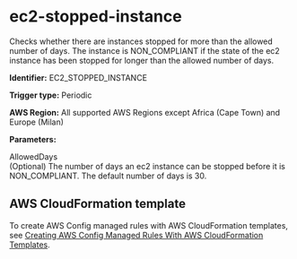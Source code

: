 # ec2\-stopped\-instance<a name="ec2-stopped-instance"></a>

Checks whether there are instances stopped for more than the allowed number of days\. The instance is NON\_COMPLIANT if the state of the ec2 instance has been stopped for longer than the allowed number of days\.

**Identifier:** EC2\_STOPPED\_INSTANCE

**Trigger type:** Periodic

**AWS Region:** All supported AWS Regions except Africa \(Cape Town\) and Europe \(Milan\)

**Parameters:**

AllowedDays  
\(Optional\) The number of days an ec2 instance can be stopped before it is NON\_COMPLIANT\. The default number of days is 30\.

## AWS CloudFormation template<a name="w24aac11c29c17d137c15"></a>

To create AWS Config managed rules with AWS CloudFormation templates, see [Creating AWS Config Managed Rules With AWS CloudFormation Templates](aws-config-managed-rules-cloudformation-templates.md)\.